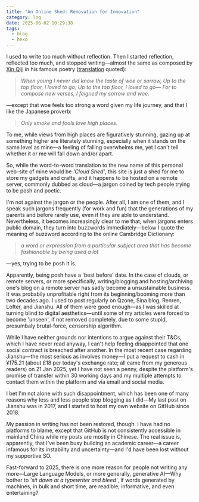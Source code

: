 ```yaml
---
title: "An Online Shed: Renovation for Innovation"
category: log
date: 2025-06-02 10:29:38
tags:
  - blog
  - hexo
---
```

I used to write too much without reflection. Then I started reflection, reflected too much, and stopped writing—almost the same as composed by [Xin Qiji](https://en.wikipedia.org/wiki/Xin_Qiji) in his famous poetry ([translation](https://chinesepoemsinenglish.blogspot.com/2012/02/?utm_source=chatgpt.com) quoted):
> *When young I never did know the taste of woe or sorrow,*
> *Up to the top floor, I loved to go;*
> *Up to the top floor, I loved to go—*
> *For to compose new verses, I feigned my sorrow and woe.*

—except that woe feels too strong a word given my life journey, and that I like the Japanese proverb:
> *Only smoke and fools love high places*.

To me, while views from high places are figuratively stunning, gazing up at something higher are literately stunning, especially when it stands on the same level as mine—a feeling of falling overwhelms me, yet I can't tell whether it or me will fall down and/or apart.

So, while the word-to-word translation to the new name of this personal web-site of mine would be *'Cloud Shed'*, this site is just a shed for me to store my gadgets and crafts, and it happens to be hosted on a remote server, commonly dubbed as cloud—a jargon coined by tech people trying to be posh and poetic.

I'm not against the jargon or the people. After all, I am one of them, and I speak such jargons frequently (for work and fun) that the generations of my parents and before rarely use, even if they are able to understand. Nevertheless, it becomes increasingly clear to me that, when jargons enters public domain, they turn into buzzwords immediately—below I quote the meaning of buzzword according to the online Cambridge Dictionary:
> *a word or expression from a particular subject area that has become fashionable by being used a lot*

—yes, trying to be posh it is.

Apparently, being posh have a 'best before' date. In the case of clouds, or remote servers, or more specifically, writing/blogging and hosting/archiving one's blog on a remote server has sadly become a unsustainable business. It was probabily unprofitable right from its beginning/booming more than two decades ago. I used to post regularly on Qzone, Sina blog, Renren, Lofter, and Jianshu. All of them were good enough—as I was skilled at turning blind to digital aesthetics—until some of my articles were forced to become 'unseen', if not removed completely, due to some stupid, presumbaly brutal-force, censorship algorithm.

While I have neither grounds nor intentions to argue against their T&Cs, which I have never read anyway, I can't help feeling disappointed that one social contract is breached after another. In the most recent case regarding Jianshu—the most serious as involves money—I put a request to cash in ¥175.21 (about £18 per today's exchange rate; all came from my generous readers) on 21 Jan 2025, yet I have not seen a penny, despite the platform's promise of transfer within 30 working days and my multiple attempts to contact them within the platform and via email and social media. 

I bet I'm not alone with such disappointment, which has been one of many reasons why less and less people stop blogging as I did—My last post on Jianshu was in 2017, and I started to host my own website on GitHub since 2018.

My passion in writing has not been restored, though. I have had no platforms to blame, except that GitHub is not consistently accessible in mainland China while my posts are mostly in Chinese. The real issue is, apparently, that I've been busy building an academic career—a career infamous for its instability and uncertainty—and I'd have been lost without my supportive SO. 

Fast-forward to 2025, there is one more reason for people not writing any more—Large Language Models, or more generally, generative AI—Why bother to *'sit down at a typewriter and bleed'*, if words generated by machines, in bulk and short time, are readible, informative, and even entertaining?